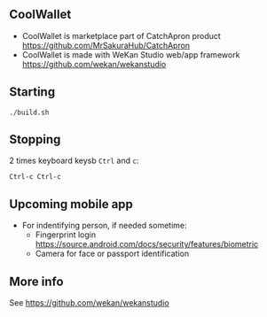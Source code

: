 ## CoolWallet

- CoolWallet is marketplace part of CatchApron product https://github.com/MrSakuraHub/CatchApron
- CoolWallet is made with WeKan Studio web/app framework https://github.com/wekan/wekanstudio

## Starting

```
./build.sh
```

## Stopping

2 times keyboard keysb `Ctrl` and `c`:

```
Ctrl-c Ctrl-c
```

## Upcoming mobile app

- For indentifying person, if needed sometime:
  - Fingerprint login https://source.android.com/docs/security/features/biometric
  - Camera for face or passport identification

## More info

See https://github.com/wekan/wekanstudio
